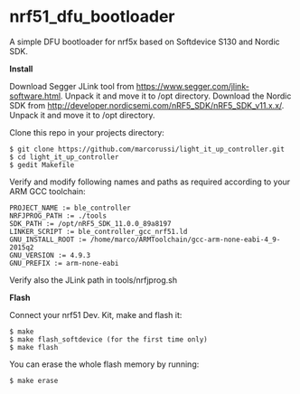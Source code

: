 # nrf51_dfu_bootloader
A simple DFU bootloader for nrf5x based on Softdevice S130 and Nordic SDK.

**Install**

Download Segger JLink tool from https://www.segger.com/jlink-software.html. Unpack it and move it to /opt directory.
Download the Nordic SDK from http://developer.nordicsemi.com/nRF5_SDK/nRF5_SDK_v11.x.x/. Unpack it and move it to /opt directory.

Clone this repo in your projects directory:

    $ git clone https://github.com/marcorussi/light_it_up_controller.git
    $ cd light_it_up_controller
    $ gedit Makefile

Verify and modify following names and paths as required according to your ARM GCC toolchain:

```
PROJECT_NAME := ble_controller
NRFJPROG_PATH := ./tools
SDK_PATH := /opt/nRF5_SDK_11.0.0_89a8197
LINKER_SCRIPT := ble_controller_gcc_nrf51.ld
GNU_INSTALL_ROOT := /home/marco/ARMToolchain/gcc-arm-none-eabi-4_9-2015q2
GNU_VERSION := 4.9.3
GNU_PREFIX := arm-none-eabi
```
Verify also the JLink path in tools/nrfjprog.sh

**Flash**

Connect your nrf51 Dev. Kit, make and flash it:
 
    $ make
    $ make flash_softdevice (for the first time only)
    $ make flash

You can erase the whole flash memory by running:

    $ make erase



